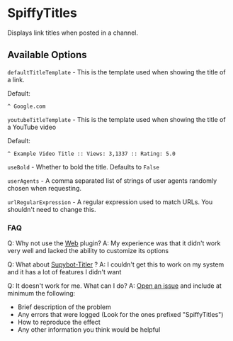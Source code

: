 # SpiffyTitles #

Displays link titles when posted in a channel.

## Available Options ##

`defaultTitleTemplate` - This is the template used when showing the title of a link. 

Default:

    ^ Google.com

`youtubeTitleTemplate` - This is the template used when showing the title of a YouTube video

Default:

    ^ Example Video Title :: Views: 3,1337 :: Rating: 5.0

`useBold` - Whether to bold the title. Defaults to `False`

`userAgents` - A comma separated list of strings of user agents randomly chosen when requesting. 

`urlRegularExpression` - A regular expression used to match URLs. You shouldn't need to change this.

### FAQ ###

Q: Why not use the [Web](https://github.com/ProgVal/Limnoria/tree/master/plugins/Web) plugin?
A: My experience was that it didn't work very well and lacked the ability to customize its options

Q: What about [Supybot-Titler](https://github.com/reticulatingspline/Supybot-Titler) ?
A: I couldn't get this to work on my system and it has a lot of features I didn't want

Q: It doesn't work for me. What can I do?
A: [Open an issue](https://github.com/prgmrbill/limnoria-plugins/issues/new) and include at minimum the following:

- Brief description of the problem
- Any errors that were logged (Look for the ones prefixed "SpiffyTitles")
- How to reproduce the effect
- Any other information you think would be helpful
